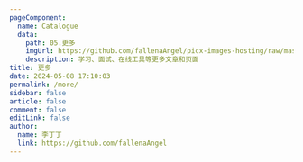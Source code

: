 ```yaml
---
pageComponent: 
  name: Catalogue
  data: 
    path: 05.更多
    imgUrl: https://github.com/fallenaAngel/picx-images-hosting/raw/master/dingmore.6f0hzvgoms.webp
    description: 学习、面试、在线工具等更多文章和页面
title: 更多
date: 2024-05-08 17:10:03
permalink: /more/
sidebar: false
article: false
comment: false
editLink: false
author: 
  name: 李丁丁
  link: https://github.com/fallenaAngel
---
```

